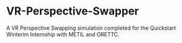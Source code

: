# VR-Perspective-Swapper
A VR Perspective Swapping simulation completed for the Quickstart Winterim Internship with METIL and ORETTC.
